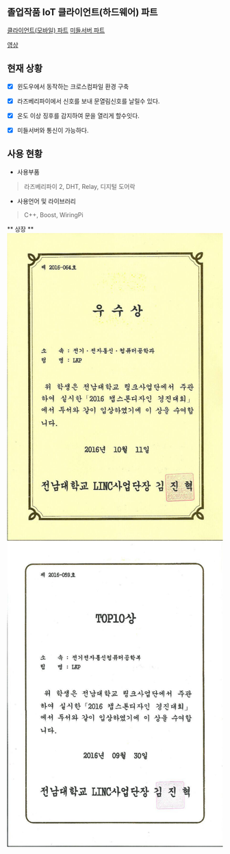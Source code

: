 
## **졸업작품 IoT 클라이언트(하드웨어) 파트**  ##

[클라이언트(모바일) 파트](https://github.com/qkrcjfgus33/SmartDoorlockApp)
[미들서버 파트](https://github.com/qkrcjfgus33/SmartDoorlockServer)

[영상](https://www.youtube.com/watch?v=iwZd33AJnL4)

**현재 상황**
----------
- [x]  윈도우에서 동작하는  크로스컴파일 환경 구축
- [x]  라즈베리파이에서 신호를 보내 문열림신호를 날릴수 있다.
- [x]  온도 이상 징후를 감지하여 문을 열리게 할수잇다.
- [x] 미들서버와 통신이 가능하다.
  

**사용 현황**
----------
 - 사용부품
 > 라즈베리파이 2, DHT, Relay, 디지털 도어락 
 
 - 사용언어 및 라이브러리
>  C++, Boost, WiringPi

 ** 상장 **
 ![](photo_2017-02-20_08-56-47.jpg)
 ![Top10](photo_2017-02-20_08-56-57.jpg)
